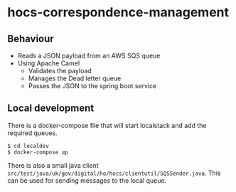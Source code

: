 # hocs-correspondence-management

## Behaviour
- Reads a JSON payload from an AWS SQS queue
- Using Apache Camel
  - Validates the payload
  - Manages the Dead letter queue
  - Passes the JSON to the spring boot service
    


## Local development
There is a docker-compose file that will start localstack and add the required queues.
````console
$ cd localdev
$ docker-compose up
````

There is also a small java client `src/test/java/uk/gov/digital/ho/hocs/clientutil/SQSSender.java`.
This can be used for sending messages to the local queue.
